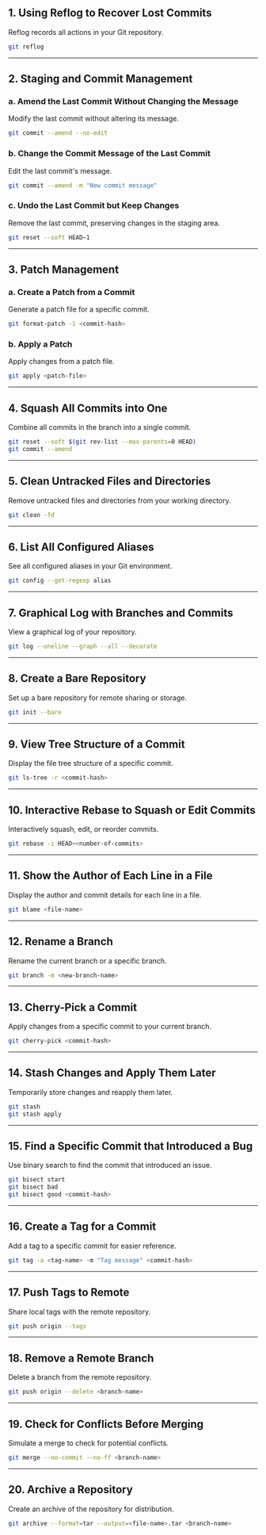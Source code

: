 ## 1. Using Reflog to Recover Lost Commits  
Reflog records all actions in your Git repository.  
```bash
git reflog
```

---

## 2. Staging and Commit Management  

### a. Amend the Last Commit Without Changing the Message  
Modify the last commit without altering its message.  
```bash
git commit --amend --no-edit
```

### b. Change the Commit Message of the Last Commit  
Edit the last commit's message.  
```bash
git commit --amend -m "New commit message"
```

### c. Undo the Last Commit but Keep Changes  
Remove the last commit, preserving changes in the staging area.  
```bash
git reset --soft HEAD~1
```

---

## 3. Patch Management  

### a. Create a Patch from a Commit  
Generate a patch file for a specific commit.  
```bash
git format-patch -1 <commit-hash>
```

### b. Apply a Patch  
Apply changes from a patch file.  
```bash
git apply <patch-file>
```

---

## 4. Squash All Commits into One  
Combine all commits in the branch into a single commit.  
```bash
git reset --soft $(git rev-list --max-parents=0 HEAD)
git commit --amend
```

---

## 5. Clean Untracked Files and Directories  
Remove untracked files and directories from your working directory.  
```bash
git clean -fd
```

---

## 6. List All Configured Aliases  
See all configured aliases in your Git environment.  
```bash
git config --get-regexp alias
```

---

## 7. Graphical Log with Branches and Commits  
View a graphical log of your repository.  
```bash
git log --oneline --graph --all --decorate
```

---

## 8. Create a Bare Repository  
Set up a bare repository for remote sharing or storage.  
```bash
git init --bare
```

---

## 9. View Tree Structure of a Commit  
Display the file tree structure of a specific commit.  
```bash
git ls-tree -r <commit-hash>
```

---

## 10. Interactive Rebase to Squash or Edit Commits  
Interactively squash, edit, or reorder commits.  
```bash
git rebase -i HEAD~<number-of-commits>
```

---

## 11. Show the Author of Each Line in a File  
Display the author and commit details for each line in a file.  
```bash
git blame <file-name>
```

---

## 12. Rename a Branch  
Rename the current branch or a specific branch.  
```bash
git branch -m <new-branch-name>
```

---

## 13. Cherry-Pick a Commit  
Apply changes from a specific commit to your current branch.  
```bash
git cherry-pick <commit-hash>
```

---

## 14. Stash Changes and Apply Them Later  
Temporarily store changes and reapply them later.  
```bash
git stash
git stash apply
```

---

## 15. Find a Specific Commit that Introduced a Bug  
Use binary search to find the commit that introduced an issue.  
```bash
git bisect start
git bisect bad
git bisect good <commit-hash>
```

---

## 16. Create a Tag for a Commit  
Add a tag to a specific commit for easier reference.  
```bash
git tag -a <tag-name> -m "Tag message" <commit-hash>
```

---

## 17. Push Tags to Remote  
Share local tags with the remote repository.  
```bash
git push origin --tags
```

---

## 18. Remove a Remote Branch  
Delete a branch from the remote repository.  
```bash
git push origin --delete <branch-name>
```

---

## 19. Check for Conflicts Before Merging  
Simulate a merge to check for potential conflicts.  
```bash
git merge --no-commit --no-ff <branch-name>
```

---

## 20. Archive a Repository  
Create an archive of the repository for distribution.  
```bash
git archive --format=tar --output=<file-name>.tar <branch-name>


